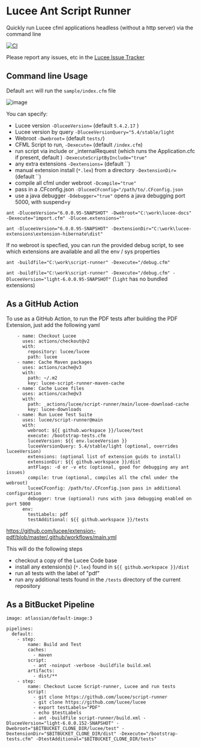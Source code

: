 # Lucee Ant Script Runner

Quickly run Lucee cfml applications headless (without a http server) via the command line

[![CI](https://github.com/lucee/script-runner/actions/workflows/main.yml/badge.svg)](https://github.com/lucee/script-runner/actions/workflows/main.yml)

Please report any issues, etc in the [Lucee Issue Tracker](https://luceeserver.atlassian.net/issues/?jql=labels%20%3D%20%22script-runner%22)

## Command line Usage

Default `ant` will run the `sample/index.cfm` file

![image](https://user-images.githubusercontent.com/426404/122402355-b0dbf980-cf7d-11eb-8837-37dec47d0713.png)

You can specify:

- Lucee version `-DluceeVersion=` (default `5.4.2.17` )
- Lucee version by query `-DluceeVersionQuery="5.4/stable/light`
- Webroot `-Dwebroot=`  (default `tests/`)
- CFML Script to run, `-Dexecute=` (default `/index.cfm`)
- run script via include or _internalRequest (which runs the Application.cfc if present, default ) `-DexecuteScriptByInclude="true"`
- any extra extensions `-Dextensions=` (default ``)
- manual extension install (`*.lex`) from a directory `-DextensionDir=` (default ``)
- compile all cfml under webroot `-Dcompile="true"`
- pass in a .CFconfig.json `-DluceeCFconfig="/path/to/.CFconfig.json`
- use a java debugger `-Ddebugger="true"` opens a java debugging port 5000, with suspend=y

`ant -DluceeVersion="6.0.0.95-SNAPSHOT" -Dwebroot="C:\work\lucee-docs" -Dexecute="import.cfm" -Dlucee.extensions=""`

`ant -DluceeVersion="6.0.0.95-SNAPSHOT" -DextensionDir="C:\work\lucee-extensions\extension-hibernate\dist"`

If no webroot is specfied, you can run the provided debug script, to see which extensions are available and all the env / sys properties

`ant -buildfile="C:\work\script-runner" -Dexecute="/debug.cfm"`

`ant -buildfile="C:\work\script-runner" -Dexecute="/debug.cfm" -DluceeVersion="light-6.0.0.95-SNAPSHOT"`  (`light` has no bundled extensions)

## As a GitHub Action

To use as a GitHub Action, to run the PDF tests after building the PDF Extension, just add the following yaml

```
    - name: Checkout Lucee
      uses: actions/checkout@v2
      with:
        repository: lucee/lucee
        path: lucee
    - name: Cache Maven packages
      uses: actions/cache@v3
      with:
        path: ~/.m2
        key: lucee-script-runner-maven-cache
    - name: Cache Lucee files
      uses: actions/cache@v3
      with:
        path: _actions/lucee/script-runner/main/lucee-download-cache
        key: lucee-downloads
    - name: Run Lucee Test Suite
      uses: lucee/script-runner@main
      with:
        webroot: ${{ github.workspace }}/lucee/test
        execute: /bootstrap-tests.cfm
        luceeVersion: ${{ env.luceeVersion }}
        luceeVersionQuery: 5.4/stable/light (optional, overrides luceeVersion)
        extensions: (optional list of extension guids to install)
        extensionDir: ${{ github.workspace }}/dist
        antFlags: -d or -v etc (optional, good for debugging any ant issues)
        compile: true (optional, compiles all the cfml under the webroot)
        luceeCFconfig: /path/to/.CFconfig.json pass in additional configuration
        debugger: true (optional) runs with java debugging enabled on port 5000
      env:
        testLabels: pdf
        testAdditional: ${{ github.workspace }}/tests
```

https://github.com/lucee/extension-pdf/blob/master/.github/workflows/main.yml

This will do the following steps

- checkout a copy of the Lucee Code base
- install any extension(s) (`*.lex`) found in `${{ github.workspace }}/dist`
- run all tests with the label of "pdf"
- run any additional tests found in the `/tests` directory of the current repository

## As a BitBucket Pipeline

```
image: atlassian/default-image:3

pipelines:
  default:
    - step:
        name: Build and Test
        caches:
          - maven
        script:
          - ant -noinput -verbose -buildfile build.xml
        artifacts:
          - dist/**
    - step:
        name: Checkout Lucee Script-runner, Lucee and run tests
        script:
          - git clone https://github.com/lucee/script-runner
          - git clone https://github.com/lucee/lucee
          - export testLabels="PDF"
          - echo $testLabels
          - ant -buildfile script-runner/build.xml -DluceeVersion="light-6.0.0.152-SNAPSHOT" -Dwebroot="$BITBUCKET_CLONE_DIR/lucee/test" -DextensionDir="$BITBUCKET_CLONE_DIR/dist" -Dexecute="/bootstrap-tests.cfm" -DtestAdditional="$BITBUCKET_CLONE_DIR/tests"
```
